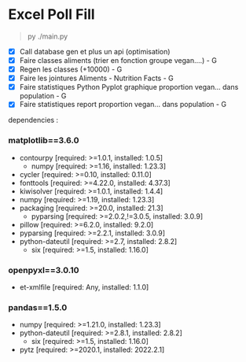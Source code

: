 # Excel Poll Fill

> py ./main.py

- [x] Call database gen et plus un api (optimisation)
- [x] Faire classes aliments (trier en fonction groupe vegan....) - G
- [x] Regen les classes (+10000) - G
- [x] Faire les jointures Aliments - Nutrition Facts - G
- [x] Faire statistiques Python Pyplot graphique proportion vegan... dans population - G
- [x] Faire statistiques report proportion vegan... dans population - G

dependencies :  
### matplotlib==3.6.0
  - contourpy [required: >=1.0.1, installed: 1.0.5]
    - numpy [required: >=1.16, installed: 1.23.3]
  - cycler [required: >=0.10, installed: 0.11.0]
  - fonttools [required: >=4.22.0, installed: 4.37.3]
  - kiwisolver [required: >=1.0.1, installed: 1.4.4]
  - numpy [required: >=1.19, installed: 1.23.3]
  - packaging [required: >=20.0, installed: 21.3]
    - pyparsing [required: >=2.0.2,!=3.0.5, installed: 3.0.9]
  - pillow [required: >=6.2.0, installed: 9.2.0]
  - pyparsing [required: >=2.2.1, installed: 3.0.9]
  - python-dateutil [required: >=2.7, installed: 2.8.2]
    - six [required: >=1.5, installed: 1.16.0]
### openpyxl==3.0.10  
  - et-xmlfile [required: Any, installed: 1.1.0]
### pandas==1.5.0  
  - numpy [required: >=1.21.0, installed: 1.23.3]
  - python-dateutil [required: >=2.8.1, installed: 2.8.2]
    - six [required: >=1.5, installed: 1.16.0]
  - pytz [required: >=2020.1, installed: 2022.2.1]
